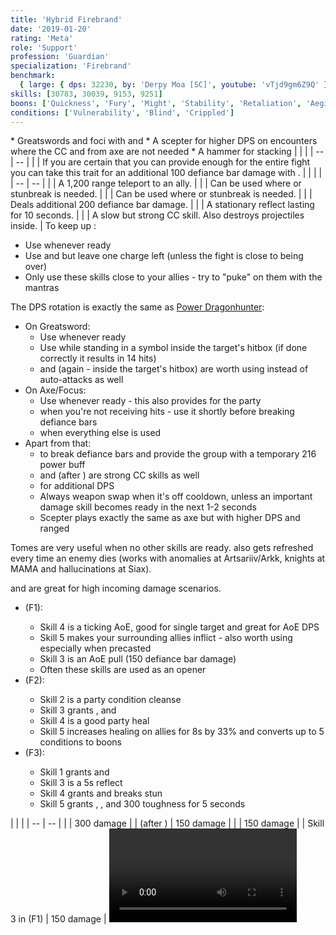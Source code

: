 ```yaml
---
title: 'Hybrid Firebrand'
date: '2019-01-20'
rating: 'Meta'
role: 'Support'
profession: 'Guardian'
specialization: 'Firebrand'
benchmark:
  { large: { dps: 32230, by: 'Derpy Moa [SC]', youtube: 'vTjd9gm6Z9Q' } }
skills: [30783, 30039, 9153, 9251]
boons: ['Quickness', 'Fury', 'Might', 'Stability', 'Retaliation', 'Aegis']
conditions: ['Vulnerability', 'Blind', 'Crippled']
---
```


<Divider text="Equipment"/>

<Grid>
<GridItem sm="4">
<Armor weight="Heavy" helmAffix="Berserker" helmRune="Scholar" shouldersAffix="Berserker" shouldersRune="Scholar" coatAffix="Berserker" coatRune="Scholar" glovesAffix="Berserker" glovesRune="Scholar" leggingsAffix="Berserker" leggingsRune="Scholar" bootsAffix="Berserker" bootsRune="Scholar"/>
</GridItem>
 
<GridItem sm="4">
<Weapons weapon1MainType="Greatsword" weapon1MainAffix="Berserker" weapon1MainSigil1="Impact" weapon1MainSigil2="Force" weapon2MainType="Axe" weapon2MainAffix="Berserker" weapon2MainSigil1="Impact" weapon2OffType="Focus" weapon2OffAffix="Berserker" weapon2OffSigil="Force"/>

<Card title="Swap Weapons">
* Greatswords and foci with <Item name="Night" type="Sigil"/> and <Item name="Serpent Slaying" type="Sigil"/>
* A scepter for higher DPS on encounters where the CC and <Boon name="fury"/> from axe are not needed
* A hammer for <Boon name="might"/> stacking
</Card>
</GridItem>

<GridItem sm="4">
<BackAndTrinkets backItemAffix="Berserker" accessory1Affix="Berserker" accessory2Affix="Berserker" amuletAffix="Berserker" ring1Affix="Berserker" ring2Affix="Berserker"/>

<Consumables food="Bowl of Sweet and Spicy Butternut Squash Soup" utility="Tin of Fruitcake" infusion="Mighty +9 Agony Infusion"/>
</GridItem>
</Grid>

<Divider text="Build"/>

<Grid>
<GridItem sm="7">
<Traits traits1="Radiance" traits1Selected="Healers Retribution, Retribution, Perfect Inscriptions" traits2="Zeal" traits2Selected="Fiery Wrath, Zealous Blade, Symbolic Avenger" traits3="Firebrand" traits3Selected="Liberators Vow, Stalwart Speed, Loremaster"/>
 
<Card title="Situational Traits">
| | |
| -- | -- |
| <Trait name="Unrelenting Criticism" size="big" disableText/> | If you are certain that you can provide enough <Boon name="Quickness"/> for the entire fight you can take this trait for an additional 100 defiance bar damage with <Skill name="Symbol of Vengeance"/>. |
</Card>
</GridItem>

<GridItem sm="5">
<Skills heal="Mantra of Solace" utility1="Mantra of Potence" utility2="Sword of Justice" utility3="Bane Signet" elite="Feel My Wrath"/>

<Card title="Situational Skills">
| | |
| -- | -- |
| <Skill id="9246" size="big" disableText/> | A 1,200 range teleport to an ally. |
| <Skill name="Hallowed Ground" size="big" disableText/> | Can be used where <Boon name="stability"/> or stunbreak is needed. |
| <Skill id="9153" size="big" disableText/> | Can be used where <Boon name="stability"/> or stunbreak is needed. |
| <Skill id="9125" size="big" disableText/> | Deals additional 200 defiance bar damage. |
| <Skill id="9251" size="big" disableText/> | A stationary reflect lasting for 10 seconds. |
| <Skill name="Sanctuary" size="big" disableText/> | A slow but strong CC skill. Also destroys projectiles inside. |
</Card>
</GridItem>
</Grid>

<Divider text="Details"/>

<Grid>
<GridItem sm="12">
<Card title="Skill Usage">
To keep up <Boon name="Quickness"/>:

- Use <Skill name="Feel My Wrath"/> whenever ready
- Use <Skill name="Restoring Reprieve"/> and <Skill name="Potent Haste"/> but leave one charge left (unless the fight is close to being over)
- Only use these skills close to your allies - try to "puke" on them with the mantras

The DPS rotation is exactly the same as [Power Dragonhunter](/builds/guardian/power-dragonhunter):

- On Greatsword:
  - Use <Skill name="Symbol of Wrath"/> whenever ready
  - Use <Skill name="Whirling Wrath"/> while standing in a symbol inside the target's hitbox (if done correctly it results in 14 hits)
  - <Skill name="Leap of Faith"/> and <Skill name="Binding Blade"/> (again - inside the target's hitbox) are worth using instead of auto-attacks as well
- On Axe/Focus:
  - Use <Skill name="Symbol of Vengeance"/> whenever ready - this also provides <Boon name="Fury"/> for the party
  - <Skill name="Shield of Wrath"/> when you're not receiving hits - use it shortly before breaking defiance bars
  - <Skill name="Ray of Judgment"/> when everything else is used
- Apart from that:
  - <Skill name="Bane Signet"/> to break defiance bars and provide the group with a temporary 216 power buff
  - <Skill name="Blazing Edge"/> and <Skill id="9226"/> (after <Skill id="9147"/>) are strong CC skills as well
  - <Skill name="Sword of Justice"/> for additional DPS
  - Always weapon swap when it's off cooldown, unless an important damage skill becomes ready in the next 1-2 seconds
  - Scepter plays exactly the same as axe but with higher DPS and ranged

Tomes are very useful when no other skills are ready. <Skill name="Tome of Justice"/> also gets refreshed every time an enemy dies (works with anomalies at Artsariiv/Arkk, knights at MAMA and hallucinations at Siax).

<Skill name="Tome of Courage"/> and <Skill name="Tome of Resolve"/> are great for high incoming damage scenarios.

- <Skill name="Tome of Justice"/> (F1):
  - Skill 4 is a ticking AoE, good for single target and great for AoE DPS
  - Skill 5 makes your surrounding allies inflict <Condition name="Burning"/> - also worth using especially when precasted
  - Skill 3 is an AoE pull (150 defiance bar damage)
  - Often these skills are used as an opener
- <Skill name="Tome of Resolve"/> (F2):
  - Skill 2 is a party condition cleanse
  - Skill 3 grants <Boon name="Vigor"/>, <Boon name="Regeneration"/> and <Boon name="Swiftness"/>
  - Skill 4 is a good party heal
  - Skill 5 increases healing on allies for 8s by 33% and converts up to 5 conditions to boons
- <Skill name="Tome of Courage"/> (F3):
  - Skill 1 grants <Boon name="Stability"/> and <Boon name="Swiftness"/>
  - Skill 3 is a 5s reflect
  - Skill 4 grants <Boon name="resistance"/> and breaks stun
  - Skill 5 grants <Boon name="Aegis"/>, <Boon name="Protection"/>, <Boon name="Stability"/> and 300 toughness for 5 seconds

</Card>
</GridItem>

<GridItem sm="7">
<Card title="Defiance Bar Damage">
| | |
| -- | -- |
| <Skill id="9093"/> | 300 damage |
| <Skill id="9226"/> (after <Skill id="9147"/>) | 150 damage |
| <Skill name="Blazing Edge"/> | 150 damage |
| Skill 3 in <Skill name="Tome of Justice"/> (F1) | 150 damage |
</Card>
</GridItem>

<GridItem sm="5">
<Video youtube="6oRoJ72CNqI" title="Huge Hitbox: 38.1k DPS by Fallen [SC]"/>
</GridItem>
</Grid>
